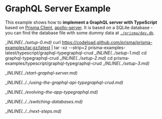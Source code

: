 # GraphQL Server Example

This example shows how to **implement a GraphQL server with TypeScript** based on [Prisma Client](https://www.prisma.io/docs/concepts/components/prisma-client), [apollo-server](https://www.apollographql.com/docs/apollo-server). It is based on a SQLite database - you can find the database file with some dummy data at [`./prisma/dev.db`](./prisma/dev.db).

__INLINE(../_setup-0.md)__
curl https://codeload.github.com/prisma/prisma-examples/tar.gz/latest | tar -xz --strip=2 prisma-examples-latest/typescript/graphql-typegraphql-crud
__INLINE(../_setup-1.md)__
cd graphql-typegraphql-crud
__INLINE(../_setup-2.md)__
cd prisma-examples/typescript/graphql-typegraphql-crud
__INLINE(../_setup-3.md)__

__INLINE(../_start-graphql-server.md)__

__INLINE(../../_using-the-graphql-api-typegraphql-crud.md)__

__INLINE(../_evolving-the-app-typegraphql.md)__

__INLINE(../../_switching-databases.md)__

__INLINE(../../_next-steps.md)__
